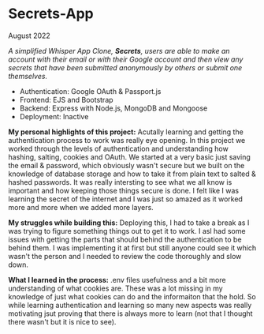 # Secrets-App

August 2022 

*A simplified Whisper App Clone, **Secrets**, users are able to make an account with their email or with their Google account and then view any secrets that have been submitted anonymously by others or submit one themselves.*

- Authentication: Google OAuth & Passport.js 
- Frontend: EJS and Bootstrap
- Backend: Express with Node.js, MongoDB and Mongoose
- Deployment: Inactive

**My personal highlights of this project:**
Acutally learning and getting the authentication process to work was really eye opening. In this project we worked through the levels of authentication and understanding how hashing, salting, cookies and OAuth. We started at a very basic just saving the email & password, which obviously wasn't secure but we built on the knowledge of database storage and how to take it from plain text to salted & hashed passwords. It was really intersting to see what we all know is important and how keeping those things secure is done. I felt like I was learning the secret of the internet and I was just so amazed as it worked more and more when we added more layers.

**My struggles while building this:**
Deploying this, I had to take a break as I was trying to figure something things out to get it to work. I asl had some issues with getting the parts that should behind the authentication to be behind them. I was implementing it at first but still anyone could see it which wasn't the person and I needed to review the code thoroughly and slow down.


**What I learned in the process:**
.env files usefulness and a bit more understanding of what cookies are. These was a lot missing in my knowledge of just what cookies can do and the informaiton that the hold. So while learning authentication and learning so many new aspects was really motivating jsut proving that there is always more to learn (not that I thought there wasn't but it is nice to see).
